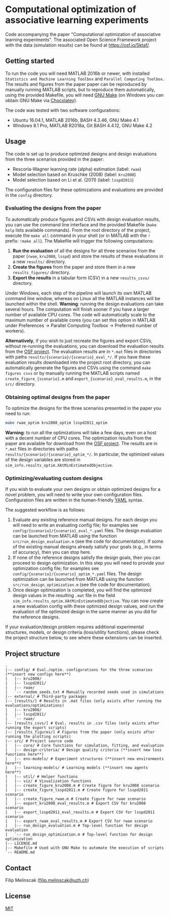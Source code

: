 # Computational optimization of associative learning experiments

Code accompanying the paper "Computational optimization of associative learning experiments".
The associated Open Science Framework project with the data (simulation results) can be found at <https://osf.io/5ktaf/>.


## Getting started

To run the code you will need MATLAB 2016b or newer, with installed `Statistics and Machine Learning Toolbox` and `Parallel Computing Toolbox`.
The results and figures from the paper paper can be reproduced by manually running MATLAB scripts, but to reproduce them automatically, using the provided Makefile, you will need [GNU Make](https://www.gnu.org/software/make/) (on Windows you can obtain GNU Make via [Chocolatey](https://chocolatey.org/packages/make)).

The code was tested with two software configurations:
  - Ubuntu 16.04.1, MATLAB 2016b, BASH 4.3.46, GNU Make 4.1
  - Windows 8.1 Pro, MATLAB R2018a, Git BASH 4.4.12, GNU Make 4.2
  

## Usage

The code is set up to produce optimized designs and design evaluations from the three scenarios provided in the paper:

  - Rescorla-Wagner learning rate (alpha) estimation (label: `rwae`)
  - Model selection based on Kruschke (2008) (label: `kru2008`)
  - Model selection based on Li et al. (2011) (label: `lsspd2011`)

The configuration files for these optimizations and evaluations are provided in the `config` directory.

### Evaluating the designs from the paper

To automatically produce figures and CSVs with design evaluation results, you can use the command line interface and the provided Makefile (`make help` lists available commands).
From the root directory of the project, execute the `make all` command in your shell (or in MATLAB with the `!` prefix: `!make all`).
The Makefile will trigger the following computations:

1. **Run the evaluation** of all the designs for all three scenarios from the paper (`rwae`, `kru2008`, `lsspd`) and store the results of these evaluations in a new `results/` directory.
2. **Create the figures** from the paper and store them in a new `results_figures/` directory.
3. **Export the results** in a tabular form (CSV) in a new `results_csvs/` directory.

Under Windows, each step of the pipeline will launch its own MATLAB command line window, whereas on Linux all the MATLAB instances will be launched within the shell.
**Warning**: running the design evaluations can take several hours.
The computation will finish sooner if you have a larger number of available CPU cores.
The code will automatically scale to the maximum number of available cores (you can set this option in MATLAB under Preferences -> Parallel Computing Toolbox -> Preferred number of workers).

**Alternatively**, if you wish to just recreate the figures and export CSVs, without re-running the evaluations, you can download the evaluation results from the [OSF project](https://osf.io/5ktaf/).
The evaluation results are in `*.mat` files in directories with paths `results/{scenario}/{scenario}_eval_*/`.
If you have these evaluation results downloaded into the project root directory, you can automatically generate the figures and CSVs using the command `make figures csvs` or by manually running the MATLAB scripts named `create_figure_{scenario}.m` and `export_{scenario}_eval_results.m`, in the `src/` directory.

### Obtaining optimal designs from the paper

To optimize the designs for the three scenarios presented in the paper you need to run:
```bash
make rwae_optim kru2008_optim lsspd2011_optim
```

**Warning**: to run all the optimizations will take a few days, even on a host with a decent number of CPU cores.
The optimization results from the paper are available for download from the [OSF project](https://osf.io/5ktaf/).
The results are in `*.mat` files in directories with paths `results/{scenario}/{scenario}_optim_*/`.
In particular, the optimized values of the design variables are stored in `sim_info.results_optim.XAtMinEstimatedObjective`.

### Optimizing/evaluating custom designs

If you wish to evaluate your own designs or obtain optimized designs for a novel problem, you will need to write your own configuration files.
Configuration files are written in the human-friendly [YAML](https://yaml.org/) syntax.

The suggested workflow is as follows:

1. Evaluate any existing reference manual designs. 
For each design you will need to write an evaluating config file; for examples see `config/{scenario}/{scenario}_eval_*.yaml` files.
The design evaluation can be launched from MATLAB using the function `src/run_design_evaluation.m` (see the code for documentation).
If some of the existing manual designs already satisfy your goals (e.g., in terms of accuracy), then you can stop here.
2. If none of the reference designs satisfy the design goals, then you can proceed to design optimization.
In this step you will need to provide your optimization config file; for examples see `config/{scenario}/{scenario}_optim_*.yaml` files.
The design optimization can be launched from MATLAB using the function `src/run_design_optimization.m` (see the code for documentation).
3. Once design optimization is completed, you will find the optimized design values in the resulting `.mat` file in the field `sim_info.results_optim.XAtMinEstimatedObjective`.
You can now create a new evaluation config with these optimized design values, and run the evaluation of the optimized design in the same manner as you did for the reference designs.

If your evaluation/design problem requires additional experimental structures, models, or design criteria (loss/utility functions), please check the project structure below, to see where these extensions can be inserted.

## Project structure

```
.
|-- config/ # Eval./optim. configurations for the three scenarios (**insert new configs here**)
|   |-- kru2008/
|   |-- lsspd2011/
|   |-- rwae/
|   `-- random_seeds.txt # Manually recorded seeds used in simulations
|-- external/ # Third-party packages
|-- [results/] # Results in .mat files (only exists after running the evaluations/optimizations)
|   |-- kru2008/
|   |-- lsspd2011/
|   `-- rwae/
|-- [results_csvs/] # Eval. results in .csv files (only exists after running the export scripts)
|-- [results_figures/] # Figures from the paper (only exists after running the plotting scripts)
|-- src/ # Project source code
|   |-- core/ # Core functions for simulation, fitting, and evaluation
|   |-- design-criteria/ # Design quality criteria (**insert new loss functions here**)
|   |-- env-models/ # Experiment structures (**insert new environments here**)
|   |-- learning-models/ # Learning models (**insert new agents here**)
|   |-- util/ # Helper functions
|   |-- viz/ # Visualization functions
|   |-- create_figure_kru2008.m # Create figure for kru2008 scenario
|   |-- create_figure_lsspd2011.m # Create figure for lsspd2011 scenario
|   |-- create_figure_rwae.m # Create figure for rwae scenario
|   |-- export_kru2008_eval_results.m # Export CSV for kru2008 scenario
|   |-- export_lsspd2011_eval_results.m # Export CSV for lsspd2011 scenario
|   |-- export_rwae_eval_results.m # Export CSV for rwae scenario
|   |-- run_design_evaluation.m # Top-level function for design evaluation
|   `-- run_design_optimization.m # Top-level function for design optimization
|-- LICENSE.md
|-- Makefile # Used with GNU Make to automate the execution of scripts
`-- README.md

```

## Contact

Filip Melinscak (<filip.melinscak@uzh.ch>)

## License
[MIT](https://choosealicense.com/licenses/mit/)
